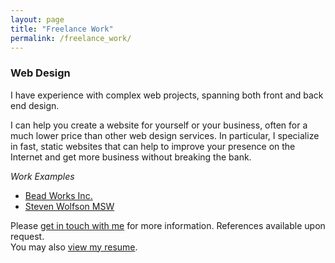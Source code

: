 ```yaml
---
layout: page
title: "Freelance Work"
permalink: /freelance_work/
---
```

### Web Design

I have experience with complex web projects, spanning both front and back end design.

I can help you create a website for yourself or your business, often for a much lower price than other web design services. In particular, I specialize in fast, static websites that can help to improve your presence on the Internet and get more business without breaking the bank.

*Work Examples*

* [Bead Works Inc.](http://franklinbeadworks.com)
* [Steven Wolfson MSW](http://stevenwolfsonmsw.com)

Please <a href="/contact_me/">get in touch with me</a> for more information. References available upon request.
<br>
You may also <a href="/Samuel_Wolfson_Resume.pdf">view my resume</a>.
